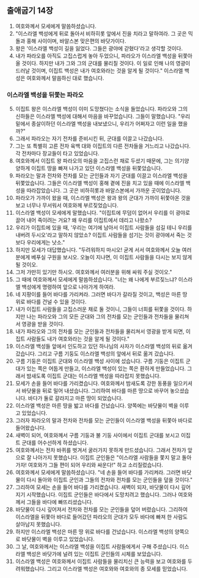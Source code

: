 ## 출애굽기 14장

1. 여호와께서 모세에게 말씀하셨습니다.
2. "이스라엘 백성에게 뒤로 돌아서 비하히롯 앞에서 진을 치라고 말하여라. 그 곳은 믹돌과 홍해 사이이며, 바알스본 맞은편의 바닷가이다.
3. 왕은 '이스라엘 백성이 길을 잃었다. 그들은 광야에 갇혔다'라고 생각할 것이다.
4. 내가 파라오를 아직도 고집스럽게 놓아 두었으니, 파라오가 이스라엘 백성을 뒤쫓아올 것이다. 하지만 내가 그와 그의 군대를 물리칠 것이다. 이 일로 인해 나의 영광이 드러날 것이며, 이집트 백성은 내가 여호와라는 것을 알게 될 것이다." 이스라엘 백성은 여호와께서 말씀하신 대로 했습니다.
### 이스라엘 백성을 뒤쫓는 파라오
5. 이집트 왕은 이스라엘 백성이 이미 도망쳤다는 소식을 들었습니다. 파라오와 그의 신하들은 이스라엘 백성에 대해서 마음을 바꾸었습니다. 그들이 말했습니다. "우리 밑에서 종살이하던 이스라엘 백성을 내보냈으니, 우리가 어쩌자고 이런 일을 했을까?"
6. 그래서 파라오는 자기 전차를 준비시킨 뒤, 군대를 이끌고 나갔습니다.
7. 그는 또 특별히 고른 전차 육백 대와 이집트의 다른 전차들을 거느리고 나갔습니다. 각 전차마다 장교들이 타고 있었습니다.
8. 여호와께서 이집트 왕 파라오의 마음을 고집스런 채로 두셨기 때문에, 그는 의기양양하게 이집트 땅을 빠져 나가고 있던 이스라엘 백성을 뒤쫓았습니다.
9. 파라오는 말과 전차와 전차를 모는 군인들과 자기 군대를 이끌고 이스라엘 백성을 뒤쫓았습니다. 그들은 이스라엘 백성이 홍해 곁에 진을 치고 있을 때에 이스라엘 백성을 따라잡았습니다. 그 곳은 비하히롯과 바알스본에서 가까운 곳이었습니다.
10. 파라오가 가까이 왔을 때, 이스라엘 백성은 왕과 왕의 군대가 가까이 뒤쫓아온 것을 보고 너무나 무서워서 여호와께 부르짖었습니다.
11. 이스라엘 백성이 모세에게 말했습니다. "이집트에 무덤이 없어서 우리를 이 광야로 끌어 내어 죽이려는 거요? 왜 우리를 이집트에서 데리고 나왔소?
12. 우리가 이집트에 있을 때, '우리는 여기에 남아서 이집트 사람들을 섬길 테니 우리를 내버려 두시오'라고 말하지 않았소? 이집트 사람들을 섬기는 것이 광야에서 죽는 것보다 우리에게는 낫소."
13. 하지만 모세가 대답했습니다. "두려워하지 마시오! 굳게 서서 여호와께서 오늘 여러분에게 베푸실 구원을 보시오. 오늘이 지나면, 이 이집트 사람들을 다시는 보지 않게 될 것이오.
14. 그저 가만히 있기만 하시오. 여호와께서 여러분을 위해 싸워 주실 것이오."
15. 그 때에 여호와께서 모세에게 말씀하셨습니다. "너는 왜 나에게 부르짖느냐? 이스라엘 백성에게 명령하여 앞으로 나아가게 하여라.
16. 네 지팡이를 들어 바다를 가리켜라. 그러면 바다가 갈라질 것이고, 백성은 마른 땅 위로 바다를 건널 수 있을 것이다.
17. 내가 이집트 사람들을 고집스러운 채로 둘 것이니, 그들이 너희를 뒤쫓을 것이다. 하지만 나는 파라오와 그의 모든 군대와 그의 전차를 모는 군인들과 전차들을 물리쳐서 영광을 받을 것이다.
18. 내가 파라오와 그의 전차를 모는 군인들과 전차들을 물리쳐서 영광을 받게 되면, 이집트 사람들도 내가 여호와라는 것을 알게 될 것이다."
19. 이스라엘 백성들 앞에서 인도하고 있던 하나님의 사자가 이스라엘 백성의 뒤로 옮겨 갔습니다. 그리고 구름 기둥도 이스라엘 백성의 앞에서 뒤로 옮겨 갔습니다.
20. 구름 기둥은 이집트 군대와 이스라엘 백성 사이에 섰습니다. 구름 기둥은 이집트 군대가 있는 쪽은 어둡게 만들고, 이스라엘 백성이 있는 쪽은 환하게 만들었습니다. 그래서 밤새도록 이집트 군대는 이스라엘 백성을 따라잡지 못했습니다.
21. 모세가 손을 들어 바다를 가리켰습니다. 여호와께서 밤새도록 강한 동풍을 일으키셔서 바닷물을 뒤로 밀어 내셨습니다. 그리하여 바다를 마른 땅으로 바꾸어 놓으셨습니다. 바다가 둘로 갈라지고 마른 땅이 되었습니다.
22. 이스라엘 백성은 마른 땅을 밟고 바다를 건넜습니다. 양쪽에는 바닷물이 벽을 이루고 있었습니다.
23. 그러자 파라오의 말과 전차와 전차를 모는 군인들이 이스라엘 백성을 뒤쫓아 바다로 들어왔습니다.
24. 새벽이 되어, 여호와께서 구름 기둥과 불 기둥 사이에서 이집트 군대를 보시고 이집트 군대를 어수선하게 하셨습니다.
25. 여호와께서는 전차 바퀴를 벗겨서 굴러가지 못하게 만드셨습니다. 그래서 전차가 앞으로 잘 나아가지 못했습니다. 이집트 군인들은 "이스라엘 사람들을 쫓지 말고 돌아가자! 여호와가 그들 편이 되어 우리와 싸운다!" 하고 소리질렀습니다.
26. 여호와께서 모세에게 말씀하셨습니다. "네 손을 들어 바다를 가리켜라. 그러면 바닷물이 다시 돌아와 이집트 군인과 그들의 전차와 전차를 모는 군인들을 덮을 것이다."
27. 그리하여 모세는 손을 들어 바다를 가리켰습니다. 새벽이 되자, 바닷물이 다시 깊어지기 시작했습니다. 이집트 군인들은 바다에서 도망치려고 했습니다. 그러나 여호와께서 그들을 바다에 빠뜨리셨습니다.
28. 바닷물이 다시 깊어져서 전차와 전차를 모는 군인들을 덮어 버렸습니다. 그리하여 이스라엘을 뒤쫓아 바다로 들어갔던 파라오의 군대가 모두 바다에 빠져 한 사람도 살아남지 못했습니다.
29. 하지만 이스라엘 백성은 마른 땅 위로 바다를 건넜습니다. 이스라엘 백성의 양쪽으로 바닷물이 벽을 이루고 있었습니다.
30. 그 날, 여호와께서는 이스라엘 백성을 이집트 사람들에게서 구해 주셨습니다. 이스라엘 백성은 바닷가에 널려 있는 이집트 군인들의 시체를 보았습니다.
31. 이스라엘 백성은 여호와께서 이집트 사람들을 물리치신 큰 능력을 보고 여호와를 두려워했습니다. 그리고 이스라엘 백성은 여호와와 여호와의 종 모세를 믿었습니다.